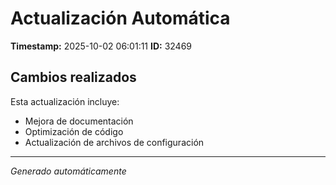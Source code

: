 # Actualización Automática

**Timestamp:** 2025-10-02 06:01:11
**ID:** 32469

## Cambios realizados

Esta actualización incluye:
- Mejora de documentación
- Optimización de código
- Actualización de archivos de configuración

---
*Generado automáticamente*

